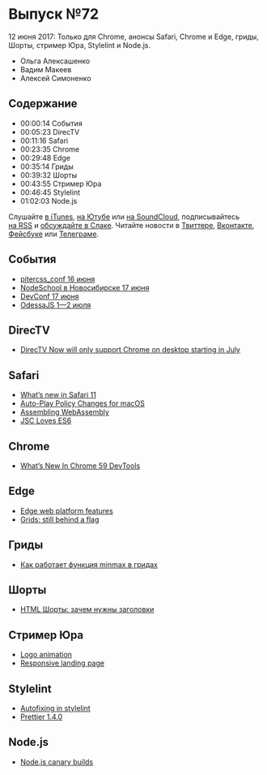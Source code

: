 # Выпуск №72

12 июня 2017: Только для Chrome, анонсы Safari, Chrome и Edge, гриды, Шорты, стример Юра, Stylelint и Node.js.

- Ольга Алексашенко
- Вадим Макеев
- Алексей Симоненко

## Содержание

- 00:00:14 События
- 00:05:23 DirecTV
- 00:11:16 Safari
- 00:23:35 Chrome
- 00:29:48 Edge
- 00:35:14 Гриды
- 00:39:32 Шорты
- 00:43:55 Стример Юра
- 00:46:45 Stylelint
- 01:02:03 Node.js

Слушайте [в iTunes](https://itunes.apple.com/ru/podcast/veb-standarty/id1080500016), [на Ютубе](https://www.youtube.com/playlist?list=PLMBnwIwFEFHcwuevhsNXkFTcadeX5R1Go) или [на SoundCloud](https://soundcloud.com/web-standards), подписывайтесь [на RSS](https://web-standards.ru/podcast/feed/) и [обсуждайте в Слаке](http://slack.web-standards.ru/). Читайте новости в [Твиттере](https://twitter.com/webstandards_ru), [Вконтакте](https://vk.com/webstandards_ru), [Фейсбуке](https://www.facebook.com/webstandardsru) или [Телеграме](https://t.me/webstandards_ru).

## События

- [pitercss_conf 16 июня](https://pitercss.com/)
- [NodeSchool в Новосибирске 17 июня](http://techno.2gis.ru/event/nodeschool)
- [DevConf 17 июня](https://devconf.ru/ru/offers/FrontEnd)
- [OdessaJS 1—2 июля](http://odessajs.org)

## DirecTV

- [DirecTV Now will only support Chrome on desktop starting in July](https://www.theverge.com/2017/6/7/15758274/directv-now-google-chrome-exclusive-safari-internet-explorer-browser-support)

## Safari

- [What’s new in Safari 11](https://developer.apple.com/library/content/releasenotes/General/WhatsNewInSafari/Safari_11_0/Safari_11_0.html)
- [Auto-Play Policy Changes for macOS](https://webkit.org/blog/7734/auto-play-policy-changes-for-macos/)
- [Assembling WebAssembly](https://webkit.org/blog/7691/webassembly/)
- [JSC Loves ES6](https://webkit.org/blog/7536/jsc-loves-es6/)

## Chrome

- [What’s New In Chrome 59 DevTools](https://developers.google.com/web/updates/2017/04/devtools-release-notes)

## Edge

- [Edge web platform features](https://developer.microsoft.com/en-us/microsoft-edge/platform/changelog/desktop/16215/)
- [Grids: still behind a flag](https://twitter.com/kylealden/status/872941040558145536)

## Гриды

- [Как работает функция minmax в гридах](http://css-live.ru/articles/kak-rabotaet-funkciya-minmax.html)

## Шорты

- [HTML Шорты: зачем нужны заголовки](https://youtu.be/atXxkKjPbN8?list=PLQJNT2fdCJngOj0mGZaTcZRyfSBTCWHe1)

## Стример Юра

- [Logo animation](https://youtu.be/AajoBGoz8TQ)
- [Responsive landing page](https://youtu.be/mLVBoH5Dwv0)

## Stylelint

- [Autofixing in stylelint](https://stylelint.io/CHANGELOG/#7110)
- [Prettier 1.4.0](https://github.com/prettier/prettier/releases/tag/1.4.0)

## Node.js

- [Node.js canary builds](https://twitter.com/mathias/status/873204105161961473)
